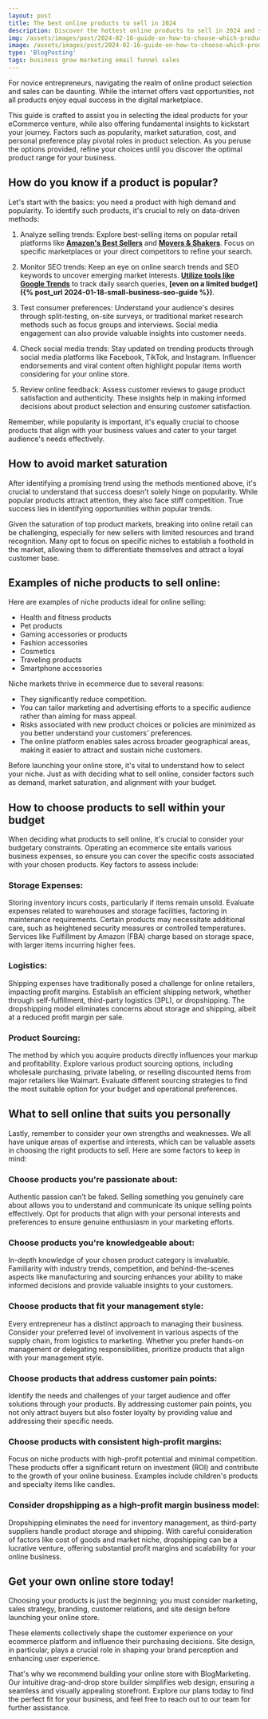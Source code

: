 ```yaml
---
layout: post
title: The best online products to sell in 2024
description: Discover the hottest online products to sell in 2024 and stay ahead in the e-commerce game. From trending gadgets to must-have lifestyle items, explore the top picks that cater to consumer demands. Maximize your online business potential with these sought-after products.
img: /assets/images/post/2024-02-16-guide-on-how-to-choose-which-products-to-sell-online/guide-on-how-to-choose-which-products-to-sell-online.jpg
image: /assets/images/post/2024-02-16-guide-on-how-to-choose-which-products-to-sell-online/guide-on-how-to-choose-which-products-to-sell-online.jpg
type: 'BlogPosting'
tags: business grow marketing email funnel sales
---
```


For novice entrepreneurs, navigating the realm of online product selection and sales can be daunting. While the internet offers vast opportunities, not all products enjoy equal success in the digital marketplace.

This guide is crafted to assist you in selecting the ideal products for your eCommerce venture, while also offering fundamental insights to kickstart your journey. Factors such as popularity, market saturation, cost, and personal preference play pivotal roles in product selection. As you peruse the options provided, refine your choices until you discover the optimal product range for your business.

## How do you know if a product is popular?

Let's start with the basics: you need a product with high demand and popularity. To identify such products, it's crucial to rely on data-driven methods:

1. Analyze selling trends: Explore best-selling items on popular retail platforms like **[Amazon's Best Sellers](https://www.amazon.com/Best-Sellers/zgbs)** and **[Movers & Shakers](https://www.amazon.com/gp/movers-and-shakers/ref=zg_bs_tab)**. Focus on specific marketplaces or your direct competitors to refine your search.

2. Monitor SEO trends: Keep an eye on online search trends and SEO keywords to uncover emerging market interests. **[Utilize tools like Google Trends](https://trends.google.com/trends)** to track daily search queries, **[even on a limited budget]({% post_url 2024-01-18-small-business-seo-guide %})**.

3. Test consumer preferences: Understand your audience's desires through split-testing, on-site surveys, or traditional market research methods such as focus groups and interviews. Social media engagement can also provide valuable insights into customer needs.

4. Check social media trends: Stay updated on trending products through social media platforms like Facebook, TikTok, and Instagram. Influencer endorsements and viral content often highlight popular items worth considering for your online store.

5. Review online feedback: Assess customer reviews to gauge product satisfaction and authenticity. These insights help in making informed decisions about product selection and ensuring customer satisfaction.

Remember, while popularity is important, it's equally crucial to choose products that align with your business values and cater to your target audience's needs effectively.

## How to avoid market saturation

After identifying a promising trend using the methods mentioned above, it's crucial to understand that success doesn't solely hinge on popularity. While popular products attract attention, they also face stiff competition. True success lies in identifying opportunities within popular trends.

Given the saturation of top product markets, breaking into online retail can be challenging, especially for new sellers with limited resources and brand recognition. Many opt to focus on specific niches to establish a foothold in the market, allowing them to differentiate themselves and attract a loyal customer base.

## Examples of niche products to sell online:

Here are examples of niche products ideal for online selling:

- Health and fitness products
- Pet products
- Gaming accessories or products
- Fashion accessories
- Cosmetics
- Traveling products
- Smartphone accessories

Niche markets thrive in ecommerce due to several reasons:

- They significantly reduce competition.
- You can tailor marketing and advertising efforts to a specific audience rather than aiming for mass appeal.
- Risks associated with new product choices or policies are minimized as you better understand your customers' preferences.
- The online platform enables sales across broader geographical areas, making it easier to attract and sustain niche customers.

Before launching your online store, it's vital to understand how to select your niche. Just as with deciding what to sell online, consider factors such as demand, market saturation, and alignment with your budget.

## How to choose products to sell within your budget

When deciding what products to sell online, it's crucial to consider your budgetary constraints. Operating an ecommerce site entails various business expenses, so ensure you can cover the specific costs associated with your chosen products. Key factors to assess include:

### Storage Expenses:

Storing inventory incurs costs, particularly if items remain unsold. Evaluate expenses related to warehouses and storage facilities, factoring in maintenance requirements. Certain products may necessitate additional care, such as heightened security measures or controlled temperatures. Services like Fulfillment by Amazon (FBA) charge based on storage space, with larger items incurring higher fees.

### Logistics:

Shipping expenses have traditionally posed a challenge for online retailers, impacting profit margins. Establish an efficient shipping network, whether through self-fulfillment, third-party logistics (3PL), or dropshipping. The dropshipping model eliminates concerns about storage and shipping, albeit at a reduced profit margin per sale.

### Product Sourcing:

The method by which you acquire products directly influences your markup and profitability. Explore various product sourcing options, including wholesale purchasing, private labeling, or reselling discounted items from major retailers like Walmart. Evaluate different sourcing strategies to find the most suitable option for your budget and operational preferences.

## What to sell online that suits you personally

Lastly, remember to consider your own strengths and weaknesses. We all have unique areas of expertise and interests, which can be valuable assets in choosing the right products to sell. Here are some factors to keep in mind:

### Choose products you're passionate about:

Authentic passion can't be faked. Selling something you genuinely care about allows you to understand and communicate its unique selling points effectively. Opt for products that align with your personal interests and preferences to ensure genuine enthusiasm in your marketing efforts.

### Choose products you're knowledgeable about:

In-depth knowledge of your chosen product category is invaluable. Familiarity with industry trends, competition, and behind-the-scenes aspects like manufacturing and sourcing enhances your ability to make informed decisions and provide valuable insights to your customers.

### Choose products that fit your management style:

Every entrepreneur has a distinct approach to managing their business. Consider your preferred level of involvement in various aspects of the supply chain, from logistics to marketing. Whether you prefer hands-on management or delegating responsibilities, prioritize products that align with your management style.

### Choose products that address customer pain points:

Identify the needs and challenges of your target audience and offer solutions through your products. By addressing customer pain points, you not only attract buyers but also foster loyalty by providing value and addressing their specific needs.

### Choose products with consistent high-profit margins:

Focus on niche products with high-profit potential and minimal competition. These products offer a significant return on investment (ROI) and contribute to the growth of your online business. Examples include children's products and specialty items like candles.

### Consider dropshipping as a high-profit margin business model:

Dropshipping eliminates the need for inventory management, as third-party suppliers handle product storage and shipping. With careful consideration of factors like cost of goods and market niche, dropshipping can be a lucrative venture, offering substantial profit margins and scalability for your online business.

## Get your own online store today!

Choosing your products is just the beginning; you must consider marketing, sales strategy, branding, customer relations, and site design before launching your online store.

These elements collectively shape the customer experience on your ecommerce platform and influence their purchasing decisions. Site design, in particular, plays a crucial role in shaping your brand perception and enhancing user experience. 

That's why we recommend building your online store with BlogMarketing. Our intuitive drag-and-drop store builder simplifies web design, ensuring a seamless and visually appealing storefront. Explore our plans today to find the perfect fit for your business, and feel free to reach out to our team for further assistance.

